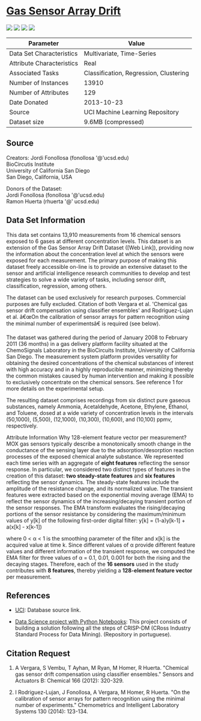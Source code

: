 # [Gas Sensor Array Drift](https://archive.ics.uci.edu/ml/datasets/Gas+Sensor+Array+Drift+Dataset+at+Different+Concentrations)  


![](https://img.shields.io/badge/sector-chemical-red.svg)
![](https://img.shields.io/badge/labeled-yes-blue.svg)
![](https://img.shields.io/badge/time--series-yes-blue.svg)
![](<https://img.shields.io/badge/simulation-yes-blue.svg>)       

Parameter | Value
---- | ----
Data Set Characteristics | Multivariate, Time-Series
Attribute Characteristics	| Real
Associated Tasks	| Classification, Regression, Clustering
Number of Instances	| 13910
Number of Attributes	| 129
Date Donated | 2013-10-23
Source | UCI Machine Learning Repository
Dataset size | 9.6MB (compressed)


## Source

Creators: Jordi Fonollosa (fonollosa '@'ucsd.edu)\
BioCircutis Institute\
University of California San Diego\
San Diego, California, USA

Donors of the Dataset:\
Jordi Fonollosa (fonollosa '@'ucsd.edu)\
Ramon Huerta (rhuerta '@' ucsd.edu)

## Data Set Information    

This data set contains 13,910 measurements from 16 chemical sensors exposed to 6 gases at different concentration levels. This dataset is an extension of the Gas Sensor Array Drift Dataset ([Web Link]), providing now the information about the concentration level at which the sensors were exposed for each measurement. The primary purpose of making this dataset freely accessible on-line is to provide an extensive dataset to the sensor and artificial intelligence research communities to develop and test strategies to solve a wide variety of tasks, including sensor drift, classification, regression, among others.

The dataset can be used exclusively for research purposes. Commercial purposes are fully excluded. Citation of both Vergara et al. 'Chemical gas sensor drift compensation using classifier ensembles' and Rodriguez-Lujan et al. â€œOn the calibration of sensor arrays for pattern recognition using the minimal number of experimentsâ€ is required (see below).

The dataset was gathered during the period of January 2008 to February 2011 (36 months) in a gas delivery platform facility situated at the ChemoSignals Laboratory in the BioCircuits Institute, University of California San Diego. The measurement system platform provides versatility for obtaining the desired concentrations of the chemical substances of interest with high accuracy and in a highly reproducible manner, minimizing thereby the common mistakes caused by human intervention and making it possible to exclusively concentrate on the chemical sensors. See reference 1 for more details on the experimental setup.

The resulting dataset comprises recordings from six distinct pure gaseous substances, namely Ammonia, Acetaldehyde, Acetone, Ethylene, Ethanol, and Toluene, dosed at a wide variety of concentration levels in the intervals (50,1000), (5,500), (12,1000), (10,300), (10,600), and (10,100) ppmv, respectively.

Attribute Information 
Why 128-element feature vector per measurement? MOX gas sensors typically describe a monotonically smooth change in the conductance of the sensing layer due to the adsorption/desorption reaction processes of the exposed chemical analyte substance. We represented each time series with an aggregate of __eight features__ reflecting the sensor response. In particular, we considered two distinct types of features in the creation of this dataset: __two steady-state features__ and __six features__ reflecting the sensor dynamics. The steady-state features include the amplitude of the resistance change, and its normalized value. The transient features were extracted based on the exponential moving average (EMA) to reflect the sensor dynamics of the increasing/decaying transient portion of the sensor responses. The EMA transform evaluates the rising/decaying portions of the sensor resistance by considering the maximum/minimum values of y[k] of the following first-order digital filter:  y[k] = (1-a)y[k-1] + a(x[k] - x[k-1])     

where 0 < α < 1 is the smoothing parameter of the filter and x[k] is the acquired value at time k. Since different values of α provide different feature values and different information of the transient response, we computed the EMA filter for three values of α = 0.1, 0.01, 0.001 for both the rising and the decaying stages. Therefore, each of the __16 sensors__ used in the study contributes with __8 features__, thereby yielding a __128-element feature vector__ per measurement.     

   
## References   
- [UCI](https://archive.ics.uci.edu/ml/datasets/Gas+Sensor+Array+Drift+Dataset+at+Different+Concentrations): Database source link.

- [Data Science project with Python Notebooks](https://github.com/miltongneto/Gas-Sensor-Array-Drift): This project consists of building a solution following all the steps of CRISP-DM (CRoss Industry Standard Process for Data Mining). (Repository in portuguese).

## Citation Request
1. A Vergara, S Vembu, T Ayhan, M Ryan, M Homer, R Huerta. "Chemical gas sensor drift compensation using classifier ensembles." Sensors and Actuators B: Chemical 166 (2012): 320-329.

2. I Rodriguez-Lujan, J Fonollosa, A Vergara, M Homer, R Huerta. "On the calibration of sensor arrays for pattern recognition using the minimal number of experiments." Chemometrics and Intelligent Laboratory Systems 130 (2014): 123-134.